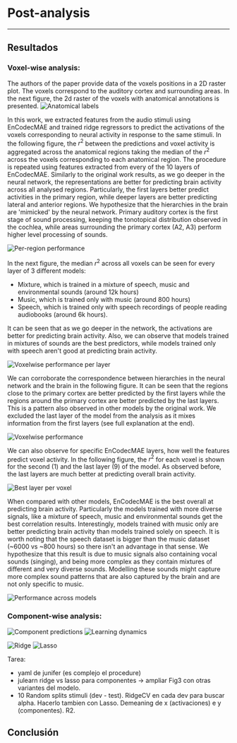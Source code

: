 # Post-analysis
--------------

## Resultados
### Voxel-wise analysis:
The authors of the paper provide data of the voxels positions in a 2D raster plot. The voxels correspond to the auditory cortex and surrounding areas. In the next figure, the 2d raster of the voxels with anatomical annotations is presented.
![Anatomical labels](https://github.com/mrpep/tp-picml/blob/main/doc/figs/anatomical_labels.png)

In this work, we extracted features from the audio stimuli using EnCodecMAE and trained ridge regressors to predict the activations of the voxels corresponding to neural activity in response to the same stimuli. In the following figure, the $r^2$ between the predictions and voxel activity is aggregated across the anatomical regions taking the median of the $r^2$ across the voxels corresponding to each anatomical region. The procedure is repeated using features extracted from every of the 10 layers of EnCodecMAE. Similarly to the original work results, as we go deeper in the neural network, the representations are better for predicting brain activity across all analysed regions. Particularly, the first layers better predict activities in the primary region, while deeper layers are better predicting lateral and anterior regions. We hypothesize that the hierarchies in the brain are 'mimicked' by the neural network. Primary auditory cortex is the first stage of sound processing, keeping the tonotopical distribution observed in the cochlea, while areas surrounding the primary cortex (A2, A3) perform higher level processing of sounds. 

![Per-region performance](https://github.com/mrpep/tp-picml/blob/main/doc/figs/across-layers_roi-roi_label_general_mel256-ec-base_NH2015_median_r2_test_c.svg)

In the next figure, the median $r^2$ across all voxels can be seen for every layer of 3 different models: 
- Mixture, which is trained in a mixture of speech, music and environmental sounds (around 12k hours)
- Music, which is trained only with music (around 800 hours)
- Speech, which is trained only with speech recordings of people reading audiobooks (around 6k hours).

It can be seen that as we go deeper in the network, the activations are better for predicting brain activity. Also, we can observe that models trained in mixtures of sounds are the best predictors, while models trained only with speech aren't good at predicting brain activity.

![Voxelwise performance per layer](https://github.com/mrpep/tp-picml/blob/main/doc/figs/voxelwise_regression_r2_per_layer.png)

We can corroborate the correspondence between hierarchies in the neural network and the brain in the following figure. It can be seen that the regions close to the primary cortex are better predicted by the first layers while the regions around the primary cortex are better predicted by the last layers. This is a pattern also observed in other models by the original work. We excluded the last layer of the model from the analysis as it mixes information from the first layers (see full explanation at the end).

![Voxelwise performance](https://github.com/mrpep/tp-picml/blob/main/doc/figs/voxelwise_best_layer.png)

We can also observe for specific EnCodecMAE layers, how well the features predict voxel activity. In the following figure, the $r^2$ for each voxel is shown for the second (1) and the last layer (9) of the model. As observed before, the last layers are much better at predicting overall brain activity.

![Best layer per voxel](https://github.com/mrpep/tp-picml/blob/main/doc/figs/voxelwise_regression_r2.png)

When compared with other models, EnCodecMAE is the best overall at predicting brain activity. Particularly the models trained with more diverse signals, like a mixture of speech, music and environmental sounds get the best correlation results. Interestingly, models trained with music only are better predicting brain activity than models trained solely on speech. It is worth noting that the speech dataset is bigger than the music dataset (~6000 vs ~800 hours) so there isn't an advantage in that sense. We hypothesize that this result is due to music signals also containing vocal sounds (singing), and being more complex as they contain mixtures of different and very diverse sounds. Modelling these sounds might capture more complex sound patterns that are also captured by the brain and are not only specific to music.

![Performance across models](https://github.com/mrpep/tp-picml/blob/main/doc/figs/across-models_roi-None_NH2015_CV-splits-nit-10_within_subject_sem_median_r2_test_c_performance_sorted.png)

### Component-wise analysis:

![Component predictions](https://github.com/mrpep/tp-picml/blob/main/doc/figs/encodecmae-r2-per-component.png)
![Learning dynamics](https://github.com/mrpep/tp-picml/blob/main/doc/figs/learning-dynamics.png)

![Ridge](https://github.com/mrpep/tp-picml/blob/main/doc/figs/ridge.png)
![Lasso](https://github.com/mrpep/tp-picml/blob/main/doc/figs/lasso.png)

Tarea:
- yaml de junifer (es complejo el procedure)
- julearn ridge vs lasso para componentes -> ampliar Fig3 con otras variantes del modelo.
- 10 Random splits stimuli (dev - test). RidgeCV en cada dev para buscar alpha. Hacerlo tambien con Lasso. Demeaning de x (activaciones) e y (componentes). R2.
## Conclusión
